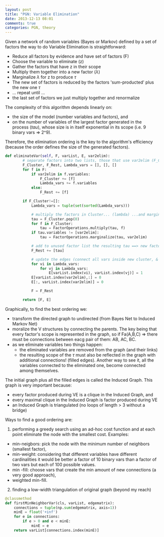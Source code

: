 ```yaml
---
layout: post
title: "PGN: Variable Elimination"
date: 2013-12-13 08:01
comments: true
categories: PGN, theory
---
```


Given a network of random variables (Bayes or Markov) defined by a set of factors the way to do Variable Elimination is straightforward:

- Reduce all factors by evidence and have set of factors (F)
- Choose the variable to eliminate (z)
- Gather the factors that have z in their scope
- Multiply them together into a new factor ($\lambda$)
- Marginalize $\lambda$ for z to produce $\tau$
- The new set of factors is reduced by the factors 'sum-producted' plus the new one $\tau$
- ... repeat until ...
- the last set of factors we just multiply together and renormalize

The complexity of this algorithm depends linearly on:

- the size of the model (number variables and factors), and
- on the number of variables of the largest factor generated in the process ($tau$), whose size is in itself exponential in its scope (i.e. 9 binary vars => 2^9).

Therefore, the elimination ordering is the key to the algorithm's efficiency (because the order defines the size of the generated factors).

```python variable elimination single pass
def eliminateVar(self, F, varList, E, var2elim):
        # separate factors into two lists, those that use var2elim (F_Cluster) and the rest (F_Rest)
        F_Cluster, F_Rest, Lambda_vars = [], [], []
        for f in F:
            if var2elim in f.variables:
                F_Cluster += [f]
                Lambda_vars += f.variables
            else:
                F_Rest += [f]

        if F_Cluster!=[]:
            Lambda_vars = tuple(set(sorted(Lambda_vars)))

            # multiply the factors in Cluster... (lambda) ...and marginalize by var2elim (tau)
            tau = F_Cluster.pop(0)
            for f in F_Cluster:
                tau = FactorOperations.multiply(tau, f)
            if tau.variables != [var2elim]:
                tau = FactorOperations.marginalize(tau, var2elim)

            # add to unused factor list the resulting tau ==> new factor list with var eliminated
            F_Rest += [tau]

            # update the edges (connect all vars inside new cluster, & disconnect the eliminated variable)
            for vi in Lambda_vars:
                for vj in Lambda_vars:
                    E[varList.index(vi), varList.index(vj)] = 1
            E[varList.index(var2elim),:] = 0
            E[:, varList.index(var2elim)] = 0

            F = F_Rest

        return [F, E]
```

Graphically, to find the best ordering we:

- transform the directed graph to undirected (from Bayes Net to Induced Markov Net)
- moralize the V structures by connecting the parents. The key being that every factor's scope is represented in the graph, so if Fa(A,B,C) => there must be connections between eacg pair of them: AB, AC, BC.
- as we eliminate variables two things happen:
	- the eliminated variables are removed from the graph (and their links)
	- the resulting scope of the $\tau$ must also be reflected in the graph with additional connections! (filled edges). Another way to see it, all the variables connected to the eliminated one, become connected among themselves.

The initial graph plus all the filled edges is called the Induced Graph. This graph is very important because:

- every factor produced during VE is a clique in the Induced Graph, and
- every maximal clique in the Induced Graph is factor produced during VE
- an Induced Graph is triangulated (no loops of length > 3 without a bridge)

Ways to find a good ordering are:


1. performing a greedy search using an ad-hoc cost function and at each point eliminate the node with the smallest cost. Examples:
- min-neigbors: pick the node with the minimum number of neighbors (smallest factor),
- min-weight: considering that different variables have different cardinalities it would be better a factor of 10 binary vars than a factor of two vars but each of 100 possible values.
- min -fill: choose vars that create the min amount of new connections (a very good approach),
- weighted min-fill.
2. finding a low-width triangulation of original graph (beyond my reach)

```python min neighbors variable selection
@classmethod
def firstMinNeighborVar(cls, varList, edgematrix):
    connections = tuple(np.sum(edgematrix, axis=1))
    minE = float('+inf')
    for e in connections:
        if e > 0 and e < minE:
            minE = e
    return varList[connections.index(minE)]
```


